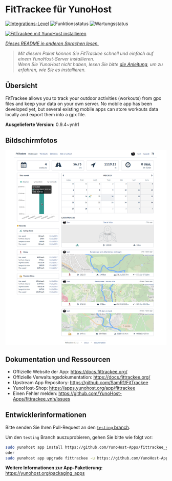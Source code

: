 <!--
N.B.: Diese README wurde automatisch von <https://github.com/YunoHost/apps/tree/master/tools/readme_generator> generiert.
Sie darf NICHT von Hand bearbeitet werden.
-->

# FitTrackee für YunoHost

[![Integrations-Level](https://apps.yunohost.org/badge/integration/fittrackee)](https://ci-apps.yunohost.org/ci/apps/fittrackee/)
![Funktionsstatus](https://apps.yunohost.org/badge/state/fittrackee)
![Wartungsstatus](https://apps.yunohost.org/badge/maintained/fittrackee)

[![FitTrackee mit YunoHost installieren](https://install-app.yunohost.org/install-with-yunohost.svg)](https://install-app.yunohost.org/?app=fittrackee)

*[Dieses README in anderen Sprachen lesen.](./ALL_README.md)*

> *Mit diesem Paket können Sie FitTrackee schnell und einfach auf einem YunoHost-Server installieren.*  
> *Wenn Sie YunoHost nicht haben, lesen Sie bitte [die Anleitung](https://yunohost.org/install), um zu erfahren, wie Sie es installieren.*

## Übersicht

FitTrackee allows you to track your outdoor activities (workouts) from gpx files and keep your data on your own server.
No mobile app has been developed yet, but several existing mobile apps can store workouts data locally and export them into a gpx file.


**Ausgelieferte Version:** 0.9.4~ynh1

## Bildschirmfotos

![Bildschirmfotos von FitTrackee](./doc/screenshots/screenshot-fittrackee.png)

## Dokumentation und Ressourcen

- Offizielle Website der App: <https://docs.fittrackee.org/>
- Offizielle Verwaltungsdokumentation: <https://docs.fittrackee.org/>
- Upstream App Repository: <https://github.com/SamR1/FitTrackee>
- YunoHost-Shop: <https://apps.yunohost.org/app/fittrackee>
- Einen Fehler melden: <https://github.com/YunoHost-Apps/fittrackee_ynh/issues>

## Entwicklerinformationen

Bitte senden Sie Ihren Pull-Request an den [`testing` branch](https://github.com/YunoHost-Apps/fittrackee_ynh/tree/testing).

Um den `testing` Branch auszuprobieren, gehen Sie bitte wie folgt vor:

```bash
sudo yunohost app install https://github.com/YunoHost-Apps/fittrackee_ynh/tree/testing --debug
oder
sudo yunohost app upgrade fittrackee -u https://github.com/YunoHost-Apps/fittrackee_ynh/tree/testing --debug
```

**Weitere Informationen zur App-Paketierung:** <https://yunohost.org/packaging_apps>

